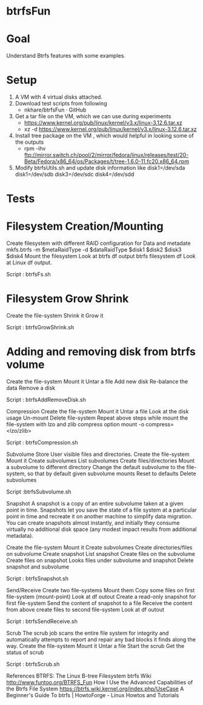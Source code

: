 btrfsFun
========

Goal
========
Understand Btrfs features with some examples.
 
Setup
========
1. A VM with 4 virtual disks attached.
2. Download test scripts from following
    - nkhare/btrfsFun · GitHub
3. Get a tar file on the VM, which we can use during experiments
    -  https://www.kernel.org/pub/linux/kernel/v3.x/linux-3.12.6.tar.xz
    -  xz -d https://www.kernel.org/pub/linux/kernel/v3.x/linux-3.12.6.tar.xz
4. Install tree package on the VM , which would helpful in looking some of the outputs
    - rpm -ihv ftp://mirror.switch.ch/pool/2/mirror/fedora/linux/releases/test/20-Beta/Fedora/x86_64/os/Packages/t/tree-1.6.0-11.fc20.x86_64.rpm
5. Modify btrfsUtils.sh and update disk information like
    disk1=/dev/sda
    disk1=/dev/sdb
    disk3=/dev/sdc
    disk4=/dev/sdd

Tests
========
Filesystem Creation/Mounting
=========
Create filesystem with different RAID configuration for Data and
metadate
mkfs.btrfs -m $metaRaidType -d $dataRaidType $disk1 $disk2 $disk3 $disk4
Mount the filesystem
Look at btrfs df output
btrfs filesystem df <mount-point>
Look at Linux df output.
 
Script : btrfsFs.sh
 
 
Filesystem Grow Shrink
=========
Create the file-system
Shrink it
Grow it
 
Script : btrfsGrowShrink.sh
 
Adding and removing disk from btrfs volume
=========
Create the file-system
Mount it
Untar a file
Add new disk
Re-balance the data
Remove a disk
 
Script : btrfsAddRemoveDisk.sh
 
Compression
Create the file-system
Mount it
Untar a file
Look at the disk usage
Un-mount
Delete file-system
Repeat above steps while mount the file-system with lzo and zlib
compress option
mount -o compress=<lzo/zlib> <disk> <mount-point>
 
Script : btrfsCompression.sh
 
Subvolume
Store User visible files and directories.
Create the file-system
Mount it
Create subvolumes
List subvolumes
Create files/directories
Mount  a subvolume to different directory
Change the default subvolume to the file-system, so that by default
given subvolume mounts
Reset to defaults
Delete subvolumes
 
Script :btrfsSubvolume.sh
 
Snapshot
A snapshot is a copy of an entire subvolume taken at a given point in
time. Snapshots let you save the state of a file system at a particular
point in time and recreate it on another machine to simplify data
migration. You can create snapshots almost instantly, and initially they
consume virtually no additional disk space (any modest impact results
from additional metadata).

Create the file-system
Mount it
Create subvolumes
Create directories/files on subvolume
Create snapshot
List snapshot
Create files on the subvolume
Create files on snapshot
Looks files under subvolume and snapshot
Delete snapshot and subvolume
 
Script : btrfsSnapshot.sh
 
Send/Receive
Create two file-systems
Mount them
Copy some files on first file-system (mount-point)
Look at df outout
Create a read-only snapshot for first file-system
Send the content of snapshot to a file
Receive the content from above create files to second file-system
Look at df outout
 
Script : btrfsSendReceive.sh
 
Scrub
The scrub job scans the entire file system for integrity and
automatically attempts to report and repair any bad blocks it finds
along the way.
Create the file-system
Mount it
Untar a file
Start the scrub
Get the status of scrub

Script : btrfsScrub.sh
 
References
BTRFS: The Linux B-tree Filesystem
btrfs Wiki
http://www.funtoo.org/BTRFS_Fun
How I Use the Advanced Capabilities of the Btrfs File System
https://btrfs.wiki.kernel.org/index.php/UseCase
A Beginner's Guide To btrfs | HowtoForge - Linux Howtos and Tutorials


 
